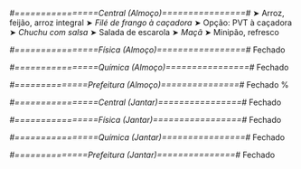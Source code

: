 
*#================Central (Almoço)================#*
➤ Arroz, feijão, arroz integral
➤ *Filé de frango à caçadora*
➤ Opção: PVT à caçadora
➤ *Chuchu com salsa*
➤ Salada de escarola
➤ *Maçã*
➤ Minipão, refresco

*#================Física (Almoço)=================#*
Fechado

*#================Química (Almoço)================#*
Fechado

*#==============Prefeitura (Almoço)===============#*
Fechado
%

*#================Central (Jantar)================#*
Fechado

*#================Física (Jantar)=================#*
Fechado

*#================Química (Jantar)================#*
Fechado

*#==============Prefeitura (Jantar)===============#*
Fechado
